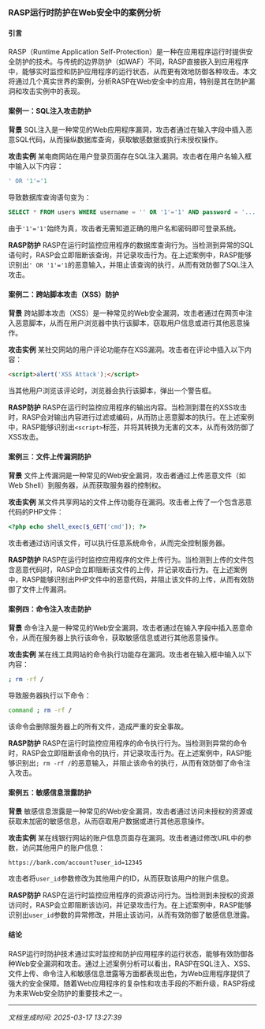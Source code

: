 ### RASP运行时防护在Web安全中的案例分析

#### 引言
RASP（Runtime Application Self-Protection）是一种在应用程序运行时提供安全防护的技术。与传统的边界防护（如WAF）不同，RASP直接嵌入到应用程序中，能够实时监控和防护应用程序的运行状态，从而更有效地防御各种攻击。本文将通过几个真实世界的案例，分析RASP在Web安全中的应用，特别是其在防护漏洞和攻击实例中的表现。

#### 案例一：SQL注入攻击防护

**背景**
SQL注入是一种常见的Web应用程序漏洞，攻击者通过在输入字段中插入恶意SQL代码，从而操纵数据库查询，获取敏感数据或执行未授权操作。

**攻击实例**
某电商网站在用户登录页面存在SQL注入漏洞。攻击者在用户名输入框中输入以下内容：
```sql
' OR '1'='1
```
导致数据库查询语句变为：
```sql
SELECT * FROM users WHERE username = '' OR '1'='1' AND password = '...'
```
由于`'1'='1'`始终为真，攻击者无需知道正确的用户名和密码即可登录系统。

**RASP防护**
RASP在运行时监控应用程序的数据库查询行为。当检测到异常的SQL语句时，RASP会立即阻断该查询，并记录攻击行为。在上述案例中，RASP能够识别出`' OR '1'='1`的恶意输入，并阻止该查询的执行，从而有效防御了SQL注入攻击。

#### 案例二：跨站脚本攻击（XSS）防护

**背景**
跨站脚本攻击（XSS）是一种常见的Web安全漏洞，攻击者通过在网页中注入恶意脚本，从而在用户浏览器中执行该脚本，窃取用户信息或进行其他恶意操作。

**攻击实例**
某社交网站的用户评论功能存在XSS漏洞。攻击者在评论中插入以下内容：
```html
<script>alert('XSS Attack');</script>
```
当其他用户浏览该评论时，浏览器会执行该脚本，弹出一个警告框。

**RASP防护**
RASP在运行时监控应用程序的输出内容。当检测到潜在的XSS攻击时，RASP会对输出内容进行过滤或编码，从而防止恶意脚本的执行。在上述案例中，RASP能够识别出`<script>`标签，并将其转换为无害的文本，从而有效防御了XSS攻击。

#### 案例三：文件上传漏洞防护

**背景**
文件上传漏洞是一种常见的Web安全漏洞，攻击者通过上传恶意文件（如Web Shell）到服务器，从而获取服务器的控制权。

**攻击实例**
某文件共享网站的文件上传功能存在漏洞。攻击者上传了一个包含恶意代码的PHP文件：
```php
<?php echo shell_exec($_GET['cmd']); ?>
```
攻击者通过访问该文件，可以执行任意系统命令，从而完全控制服务器。

**RASP防护**
RASP在运行时监控应用程序的文件上传行为。当检测到上传的文件包含恶意代码时，RASP会立即阻断该文件的上传，并记录攻击行为。在上述案例中，RASP能够识别出PHP文件中的恶意代码，并阻止该文件的上传，从而有效防御了文件上传漏洞。

#### 案例四：命令注入攻击防护

**背景**
命令注入是一种常见的Web安全漏洞，攻击者通过在输入字段中插入恶意命令，从而在服务器上执行该命令，获取敏感信息或进行其他恶意操作。

**攻击实例**
某在线工具网站的命令执行功能存在漏洞。攻击者在输入框中输入以下内容：
```bash
; rm -rf /
```
导致服务器执行以下命令：
```bash
command ; rm -rf /
```
该命令会删除服务器上的所有文件，造成严重的安全事故。

**RASP防护**
RASP在运行时监控应用程序的命令执行行为。当检测到异常的命令时，RASP会立即阻断该命令的执行，并记录攻击行为。在上述案例中，RASP能够识别出`; rm -rf /`的恶意输入，并阻止该命令的执行，从而有效防御了命令注入攻击。

#### 案例五：敏感信息泄露防护

**背景**
敏感信息泄露是一种常见的Web安全漏洞，攻击者通过访问未授权的资源或获取未加密的敏感信息，从而窃取用户数据或进行其他恶意操作。

**攻击实例**
某在线银行网站的账户信息页面存在漏洞。攻击者通过修改URL中的参数，访问其他用户的账户信息：
```
https://bank.com/account?user_id=12345
```
攻击者将`user_id`参数修改为其他用户的ID，从而获取该用户的账户信息。

**RASP防护**
RASP在运行时监控应用程序的资源访问行为。当检测到未授权的资源访问时，RASP会立即阻断该访问，并记录攻击行为。在上述案例中，RASP能够识别出`user_id`参数的异常修改，并阻止该访问，从而有效防御了敏感信息泄露。

#### 结论
RASP运行时防护技术通过实时监控和防护应用程序的运行状态，能够有效防御各种Web安全漏洞和攻击。通过上述案例分析可以看出，RASP在SQL注入、XSS、文件上传、命令注入和敏感信息泄露等方面都表现出色，为Web应用程序提供了强大的安全保障。随着Web应用程序的复杂性和攻击手段的不断升级，RASP将成为未来Web安全防护的重要技术之一。

---

*文档生成时间: 2025-03-17 13:27:39*

